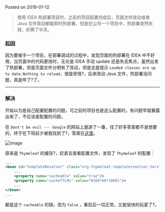 Posted on 2019-01-12
> 使用 IDEA 热部署项目时，之前的项目配置完成后，页面文件改动或者 Java 文件改动都能即时热部署，但是在公司一个项目中，热部署突然失效，折腾了半天。

### 起因

因为要接手一个项目，在部署调试的过程中，发现页面的热部署在 IDEA 中不好用，当页面中的代码更改时，无论是 IDEA 手动 update 还是失去焦点，虽然出发了热部署，但是页面文件分明有了改动，但是总是提示 `Loaded classes are up to date.Nothing to reload`，很是奇怪?，后来改动 Java 文件，热部署没问题，真是哔了?了。

------

### 解决

开始以为是自己配置配置的问题，可之前的项目也是这么配置的，有问题早就暴露出来了，不应该是配置的问题。

在 `Dont't be evil --- Google` 的网站上遨游了一番，找了好多答案都不是想要的，终于在下班前夕被我找到了?，答案在[这里](https://stackoverflow.com/questions/50395971/unable-to-hotswap-html-file-in-intellij-with-tomcat-9)。

<img src="https://tryme.wang/usr/images/sina/5cd95d46d1bf7.jpg" alt="image" align="center">

原来是 `Thymeleaf` 的缓存?，赶紧去查看配置文件，发现了 `Thymeleaf` 的配置：

```xml
...
<bean id="templateResolver" class="org.thymeleaf.templateresolver.ServletContextTemplateResolver">
    ...
    <property name="cacheable" value="true"/>
    <property name="cacheTTLMs" value="#{60*60*1000}"/>
    ...
</bean>
...
```

都是这个 `cacheable` 的锅，改为 `false` ，重启后一切正常，又能愉快的玩耍了?。